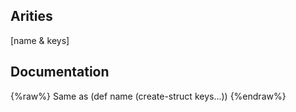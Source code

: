 ## Arities
[name & keys]

## Documentation
{%raw%}
Same as (def name (create-struct keys...))
{%endraw%}

